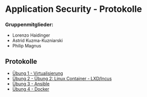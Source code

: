 # Application Security - Protokolle

### Gruppenmitglieder: 
- Lorenzo Haidinger
- Astrid Kuzma-Kuzniarski
- Philip Magnus

## Protokolle

- [Übung 1 - Virtualisierung](./Übung%201%20-%20Virtualisierung.md)
- [Übung 2 - Übung 2: Linux Container - LXD/Incus](./Übung%202%20-%20Linux%20Container.md)
- [Übung 3 - Ansible](./Übung%203%20-%20Ansible.md)
- [Übung 4 - Docker](./Übung%204%20-%20Docker.md)
